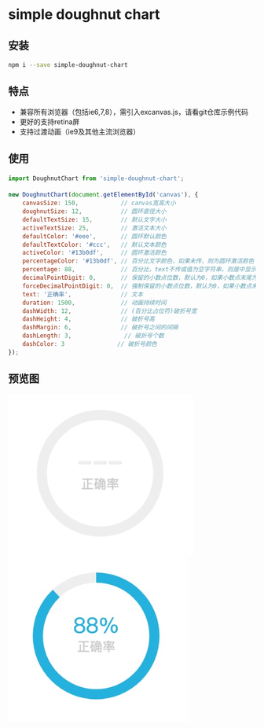
# simple doughnut chart

## 安装

``` bash
npm i --save simple-doughnut-chart
```


## 特点
* 兼容所有浏览器（包括ie6,7,8），需引入excanvas.js，请看git仓库示例代码
* 更好的支持retina屏
* 支持过渡动画（ie9及其他主流浏览器）


## 使用

``` js
import DoughnutChart from 'simple-doughnut-chart';

new DoughnutChart(document.getElementById('canvas'), {
    canvasSize: 150,            // canvas宽高大小
    doughnutSize: 12,           // 圆环直径大小
    defaultTextSize: 15,        // 默认文字大小
    activeTextSize: 25,         // 激活文本大小
    defaultColor: '#eee',       // 圆环默认颜色
    defaultTextColor: '#ccc',   // 默认文本颜色
    activeColor: '#13b0df',     // 圆环激活颜色
    percentageColor: '#13b0df', // 百分比文字颜色，如果未传，则为圆环激活颜色
    percentage: 88,             // 百分比，text不传或值为空字符串，则居中显示
    decimalPointDigit: 0,       // 保留的小数点位数，默认为0，如果小数点末尾为0，则不显示
    forceDecimalPointDigit: 0,  // 强制保留的小数点位数，默认为0，如果小数点末尾为0，也将显示
    text: '正确率',              // 文本
    duration: 1500,             // 动画持续时间
    dashWidth: 12,              // (百分比占位符)破折号宽
    dashHeight: 4,              // 破折号高
    dashMargin: 6,              // 破折号之间的间隔
    dashLength: 3,               // 破折号个数
    dashColor: 3               // 破折号颜色
});
```


## 预览图
![](./img/review1.png)
![](./img/review2.png)
